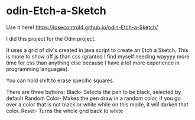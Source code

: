 # odin-Etch-a-Sketch

Use it here! https://losecontrol4.github.io/odin-Etch-a-Sketch/

I did this project for the Odin project.

It uses a grid of div's created in java script to create an Etch a Sketch. This is more to show off js than css (granted I find myself needing wayyyy more time for css than anything else because I have a lot more experience in programming languages).

You can hold shift to erase specific squares.

There are three buttons:
Black- Selects the pen to be black, selected by default
Random Color- Makes the pen draw in a random color, if you go over a color that is not black or white while on this mode, it will darken that color.
Reset- Turns the whole grid back to white
